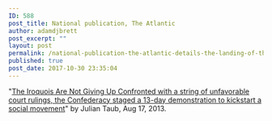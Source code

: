 ```yaml
---
ID: 588
post_title: National publication, The Atlantic
author: adamdjbrett
post_excerpt: ""
layout: post
permalink: /national-publication-the-atlantic-details-the-landing-of-the-two-row-wampum-renewal-campaign-in-nyc/
published: true
post_date: 2017-10-30 23:35:04
---
```


"[The Iroquois Are Not Giving Up Confronted with a string of unfavorable court rulings, the Confederacy staged a 13-day demonstration to kickstart a social movement](https://www.theatlantic.com/national/archive/2013/08/the-iroquois-are-not-giving-up/278787/)" by Julian Taub, Aug 17, 2013.
